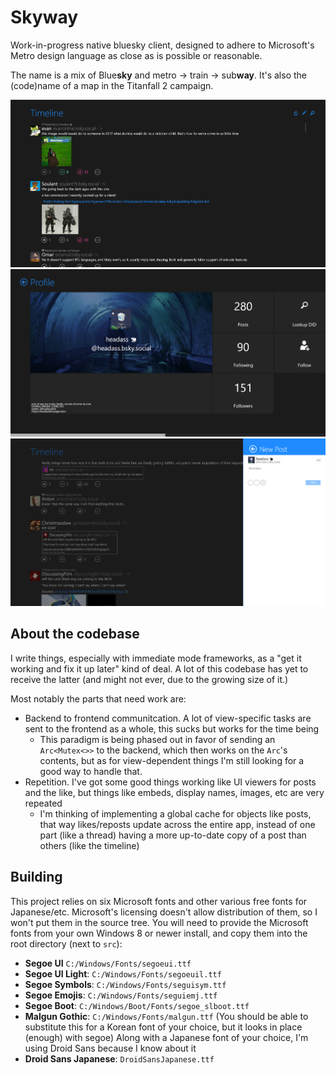 # Skyway

Work-in-progress native bluesky client, designed to adhere to Microsoft's Metro design language as close as is possible or reasonable.

The name is a mix of Blue**sky** and metro -> train -> sub**way**. It's also the (code)name of a map in the Titanfall 2 campaign.

![timeline](https://github.com/headassbtw/skyway/blob/master/screenshots/timeline.png?raw=true)
![profile](https://github.com/headassbtw/skyway/blob/master/screenshots/profile.png?raw=true)
![composer](https://github.com/headassbtw/skyway/blob/master/screenshots/composer.png?raw=true)

## About the codebase

I write things, especially with immediate mode frameworks, as a "get it working and fix it up later" kind of deal.
A lot of this codebase has yet to receive the latter (and might not ever, due to the growing size of it.)

Most notably the parts that need work are:
- Backend to frontend communitcation. A lot of view-specific tasks are sent to the frontend as a whole, this sucks but works for the time being
  - This paradigm is being phased out in favor of sending an `Arc<Mutex<>>` to the backend, which then works on the `Arc`'s contents,
  	but as for view-dependent things I'm still looking for a good way to handle that.
- Repetition. I've got some good things working like UI viewers for posts and the like, but things like embeds, display names, images, etc are very repeated
  - I'm thinking of implementing a global cache for objects like posts, that way likes/reposts update across the entire app, instead of one part (like a thread) having a more up-to-date copy of a post than others (like the timeline)

## Building

This project relies on six Microsoft fonts and other various free fonts for Japanese/etc.
Microsoft's licensing doesn't allow distribution of them, so I won't put them in the source tree.
You will need to provide the Microsoft fonts from your own Windows 8 or newer install, and copy them into the root directory (next to `src`):
- **Segoe UI** `C:/Windows/Fonts/segoeui.ttf`
- **Segoe UI Light**: `C:/Windows/Fonts/segoeuil.ttf`
- **Segoe Symbols**: `C:/Windows/Fonts/seguisym.ttf`
- **Segoe Emojis**: `C:/Windows/Fonts/seguiemj.ttf`
- **Segoe Boot**: `C:/Windows/Boot/Fonts/segoe_slboot.ttf`
- **Malgun Gothic**: `C:/Windows/Fonts/malgun.ttf` (You should be able to substitute this for a Korean font of your choice, but it looks in place (enough) with segoe)
Along with a Japanese font of your choice, I'm using Droid Sans because I know about it
- **Droid Sans Japanese**: `DroidSansJapanese.ttf`